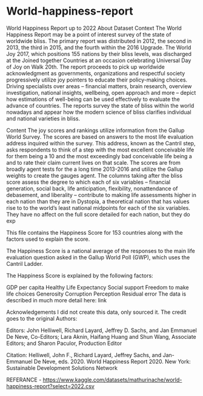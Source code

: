 # World-happiness-report
World Happiness Report up to 2022
About Dataset
Context
The World Happiness Report may be a point of interest survey of the state of worldwide bliss. The primary report was distributed in 2012, the second in 2013, the third in 2015, and the fourth within the 2016 Upgrade. The World Joy 2017, which positions 155 nations by their bliss levels, was discharged at the Joined together Countries at an occasion celebrating Universal Day of Joy on Walk 20th. The report proceeds to pick up worldwide acknowledgment as governments, organizations and respectful society progressively utilize joy pointers to educate their policy-making choices. Driving specialists over areas – financial matters, brain research, overview investigation, national insights, wellbeing, open approach and more – depict how estimations of well-being can be used effectively to evaluate the advance of countries. The reports survey the state of bliss within the world nowadays and appear how the modern science of bliss clarifies individual and national varieties in bliss.

Content
The joy scores and rankings utilize information from the Gallup World Survey. The scores are based on answers to the most life evaluation address inquired within the survey. This address, known as the Cantril step, asks respondents to think of a step with the most excellent conceivable life for them being a 10 and the most exceedingly bad conceivable life being a and to rate their claim current lives on that scale. The scores are from broadly agent tests for the a long time 2013-2016 and utilize the Gallup weights to create the gauges agent. The columns taking after the bliss score assess the degree to which each of six variables – financial generation, social back, life anticipation, flexibility, nonattendance of debasement, and liberality – contribute to making life assessments higher in each nation than they are in Dystopia, a theoretical nation that has values rise to to the world’s least national midpoints for each of the six variables. They have no affect on the full score detailed for each nation, but they do exp

This file contains the Happiness Score for 153 countries along with the factors used to explain the score.

The Happiness Score is a national average of the responses to the main life evaluation question asked in the Gallup World Poll (GWP), which uses the Cantril Ladder.

The Happiness Score is explained by the following factors:

GDP per capita
Healthy Life Expectancy
Social support
Freedom to make life choices
Generosity
Corruption Perception
Residual error
The data is described in much more detail here: link

Acknowledgements
I did not create this data, only sourced it. The credit goes to the original Authors:

Editors: John Helliwell, Richard Layard, Jeffrey D. Sachs, and Jan Emmanuel De Neve, Co-Editors; Lara Aknin, Haifang Huang and Shun Wang, Associate Editors; and Sharon Paculor, Production Editor

Citation:
Helliwell, John F., Richard Layard, Jeffrey Sachs, and Jan-Emmanuel De Neve, eds. 2020. World Happiness Report 2020. New York: Sustainable Development Solutions Network


REFERANCE - https://www.kaggle.com/datasets/mathurinache/world-happiness-report?select=2022.csv
